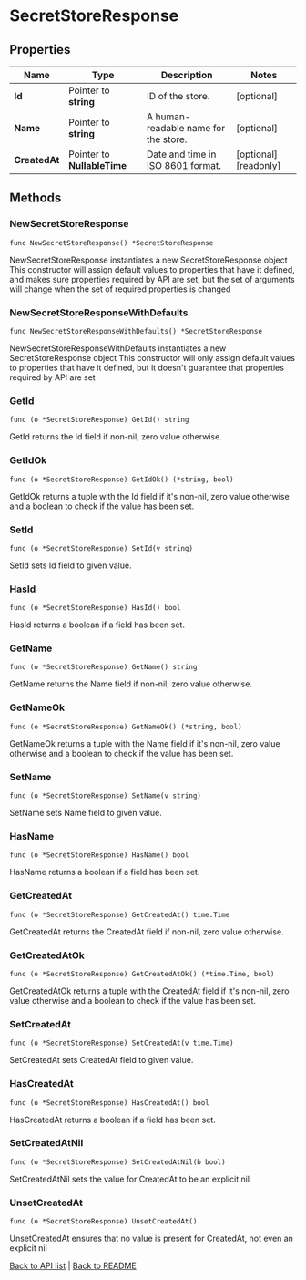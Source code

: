 # SecretStoreResponse

## Properties

Name | Type | Description | Notes
------------ | ------------- | ------------- | -------------
**Id** | Pointer to **string** | ID of the store. | [optional] 
**Name** | Pointer to **string** | A human-readable name for the store. | [optional] 
**CreatedAt** | Pointer to **NullableTime** | Date and time in ISO 8601 format. | [optional] [readonly] 

## Methods

### NewSecretStoreResponse

`func NewSecretStoreResponse() *SecretStoreResponse`

NewSecretStoreResponse instantiates a new SecretStoreResponse object
This constructor will assign default values to properties that have it defined,
and makes sure properties required by API are set, but the set of arguments
will change when the set of required properties is changed

### NewSecretStoreResponseWithDefaults

`func NewSecretStoreResponseWithDefaults() *SecretStoreResponse`

NewSecretStoreResponseWithDefaults instantiates a new SecretStoreResponse object
This constructor will only assign default values to properties that have it defined,
but it doesn't guarantee that properties required by API are set

### GetId

`func (o *SecretStoreResponse) GetId() string`

GetId returns the Id field if non-nil, zero value otherwise.

### GetIdOk

`func (o *SecretStoreResponse) GetIdOk() (*string, bool)`

GetIdOk returns a tuple with the Id field if it's non-nil, zero value otherwise
and a boolean to check if the value has been set.

### SetId

`func (o *SecretStoreResponse) SetId(v string)`

SetId sets Id field to given value.

### HasId

`func (o *SecretStoreResponse) HasId() bool`

HasId returns a boolean if a field has been set.

### GetName

`func (o *SecretStoreResponse) GetName() string`

GetName returns the Name field if non-nil, zero value otherwise.

### GetNameOk

`func (o *SecretStoreResponse) GetNameOk() (*string, bool)`

GetNameOk returns a tuple with the Name field if it's non-nil, zero value otherwise
and a boolean to check if the value has been set.

### SetName

`func (o *SecretStoreResponse) SetName(v string)`

SetName sets Name field to given value.

### HasName

`func (o *SecretStoreResponse) HasName() bool`

HasName returns a boolean if a field has been set.

### GetCreatedAt

`func (o *SecretStoreResponse) GetCreatedAt() time.Time`

GetCreatedAt returns the CreatedAt field if non-nil, zero value otherwise.

### GetCreatedAtOk

`func (o *SecretStoreResponse) GetCreatedAtOk() (*time.Time, bool)`

GetCreatedAtOk returns a tuple with the CreatedAt field if it's non-nil, zero value otherwise
and a boolean to check if the value has been set.

### SetCreatedAt

`func (o *SecretStoreResponse) SetCreatedAt(v time.Time)`

SetCreatedAt sets CreatedAt field to given value.

### HasCreatedAt

`func (o *SecretStoreResponse) HasCreatedAt() bool`

HasCreatedAt returns a boolean if a field has been set.

### SetCreatedAtNil

`func (o *SecretStoreResponse) SetCreatedAtNil(b bool)`

 SetCreatedAtNil sets the value for CreatedAt to be an explicit nil

### UnsetCreatedAt
`func (o *SecretStoreResponse) UnsetCreatedAt()`

UnsetCreatedAt ensures that no value is present for CreatedAt, not even an explicit nil

[Back to API list](../README.md#documentation-for-api-endpoints) | [Back to README](../README.md)


